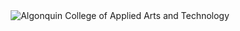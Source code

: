 <div align="center">
  <img src="https://github.com/user-attachments/assets/208780b9-10c1-40dd-aa9c-b4efd962a385" 
       alt="Algonquin College of Applied Arts and Technology" />
</div>
